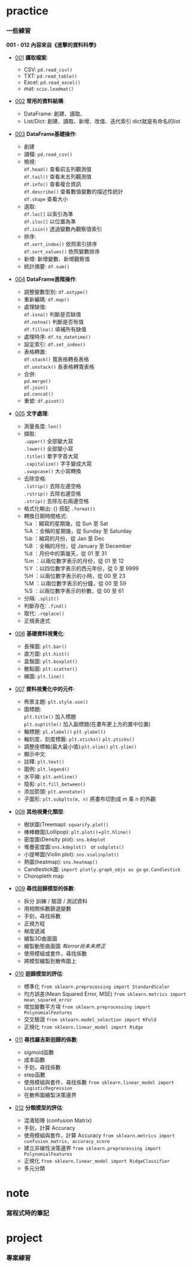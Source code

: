 # practice
### 一些練習
**001 - 012 內容來自《進擊的資料科學》**
* [001](https://github.com/ching0819/my-library/blob/master/practice/practice_001.ipynb) **讀取檔案**: 
    * CSV: `pd.read_csv()`
    * TXT: `pd.read_table()`
    * Excel: `pd.read_excel()`
    * mat: `scio.loadmat()`
    
* [002](https://github.com/ching0819/my-library/blob/master/practice/practice_002.ipynb) **常用的資料結構**: 
    * DataFrame: 創建、讀取、
    * List/Dict: 創建、讀取、新增、改值、迭代索引
      dict就是有命名的list
     
* [003](https://github.com/ching0819/my-library/blob/master/practice/practice_003.ipynb) **DataFrame基礎操作**: 
    * 創建
    * 讀檔: `pd.read_csv()`
    * 檢視:  
    `df.head()` 查看前五列觀測值  
    `df.tail()` 查看末五列觀測值  
    `df.info()` 查看複合資訊  
    `df.describe()` 查看數值變數的描述性統計  
    `df.shape` 查看大小  
    * 選取:   
    `df.loc[]` 以索引為準  
    `df.iloc[]` 以位置為準  
    `df.isin()` 透過變數內觀察值索引  
    * 排序:   
    `df.sort_index()` 依照索引排序  
    `df.sort_values()` 依照變數排序  
    * 新增: 新增變數、新增觀察值
    * 統計摘要: `df.sum()`
    
* [004](https://github.com/ching0819/my-library/blob/master/practice/practice_004.ipynb) **DataFrame進階操作**: 
    * 調整變數型別: `df.astype()`
    * 重新編碼: `df.map()`
    * 處理缺值:   
    `df.isna()` 判斷是否缺值  
    `df.notna()` 判斷是否有值  
    `df.fillna()` 填補所有缺值  
    * 處理時序: `df.to_datetime()`
    * 設定索引: `df.set_index()`
    * 表格轉置:   
    `df.stack()` 寬表格轉長表格  
    `df.unstack()` 長表格轉寬表格  
    * 合併:   
    `pd.merge()`   
    `df.join()`   
    `pd.concat()`  
    * 重塑: `df.pivot()`
* [005](https://github.com/ching0819/my-library/blob/master/practice/practice_005.ipynb) **文字處理**: 
    * 測量長度: `len()`
    * 擷取:   
    `.upper()` 全部變大寫  
    `.lower()` 全部變小寫  
    `.title()` 單字字首大寫  
    `.capitalize()` 字手變成大寫  
    `.swapcase()` 大小寫轉換  
    * 去除空格:   
    `.lstrip()` 去除左邊空格  
    `.rstrip()` 去除右邊空格  
    `.strip()` 去除左右兩邊空格  
    * 格式化輸出: {} 搭配 `.format()`
    * 轉換日期時間格式:   
    %a ：縮寫的星期幾，從 Sun 至 Sat  
    %A ：全稱的星期幾，從 Sunday 至 Saturday  
    %b ：縮寫的月份，從 Jan 至 Dec  
    %B ：全稱的月份，從 January 至 December  
    %d ：月份中的第幾天，從 01 至 31  
    %m ：以兩位數字表示的月份，從 01 至 12  
    %Y ：以四位數字表示的西元年份，從 0 至 9999  
    %H ：以兩位數字表示的小時，從 00 至 23  
    %M ：以兩位數字表示的分鐘，從 00 至 59  
    %S ：以兩位數字表示的秒數，從 00 至 61  
    * 分隔: `.split()`
    * 判斷存在: `.find()`
    * 取代: `.replace()`
    * 正規表達式
* [006](https://github.com/ching0819/my-library/blob/master/practice/practice_006.ipynb) **基礎資料視覺化**: 
    * 長條圖: `plt.bar()`
    * 直方圖: `plt.hist()`
    * 盒鬚圖: `plt.boxplot()`
    * 散點圖: `plt.scatter()`
    * 線圖: `plt.line()`
* [007](https://github.com/ching0819/my-library/blob/master/practice/practice_007.ipynb) **資料視覺化中的元件**: 
    * 佈景主題: `plt.style.use()`
    * 圖標題:   
    `plt.title()` 加入標題  
    `plt.suptitle()` 加入副標題(在畫布更上方的置中位置)  
    * 軸標題: `pl.xlabel()` `plt.ylabel()`
    * 軸刻度、刻度標籤: `plt.xticks()` `plt.yticks()`
    * 調整座標軸(最大最小值):`plt.xlim()` `plt.ylim()` 
    * 顯示中文:
    * 註釋: `plt.text()`
    * 圖例: `plt.legend()`
    * 水平線: `plt.axhline()`
    * 陰影: `plt.fill_between()`
    * 添加箭頭: `plt.annotate()`
    * 子圖形: `plt.subplts(m, n)` 將畫布切割成 m 乘 n 的外觀
* [008](https://github.com/ching0819/my-library/blob/master/practice/practice_008.ipynb) **其他視覺化類型**: 
    * 樹狀圖(Treemap): `squarify.plot()`
    * 棒棒糖圖(Lollipop): `plt.plot()`+`plt.hline()`
    * 密度圖(Density plot): `sns.kdeplot` 
    * 堆疊密度圖:`sns.kdeplot() ` or `subplots()`
    * 小提琴圖(Violin plot): `sns.violinplot() `
    * 熱圖(heatmap): `sns.heatmap()`
    * Candlestick圖: `import plotly.graph_objs as go` `go.Candlestick`
    * Choropleth map

* [009](https://github.com/ching0819/my-library/blob/master/practice/practice_009.ipynb) **尋找迴歸模型的係數**: 
    * 拆分 訓練 / 驗證 / 測試資料
    * 用相關係數篩選變數
    * 手刻，尋找係數
    * 正規方程
    * 梯度遞減
    * 繪製3D曲面圖
    * 繪製動態曲面圖 *有error尚未未修正*
    * 使用模組或套件，尋找係數
    * 將模型繪製到散佈圖上


* [010](https://github.com/ching0819/my-library/blob/master/practice/practice_010.ipynb) **迴歸模型的評估**: 
    * 標準化 `from sklearn.preprocessing import StandardScaler`
    * 均方誤差(Mean Squared Error, MSE) `from sklearn.metrics import mean_squared_error`
    * 增加變數平方項 `from sklearn.preprocessing import PolynomialFeatures`
    * 交叉驗證 `from sklearn.model_selection import KFold`
    * 正規化 `from sklearn.linear_model import Ridge`

* [011](https://github.com/ching0819/my-library/blob/master/practice/practice_011.ipynb) **尋找羅吉斯迴歸的係數**: 
    * sigmoid函數
    * 成本函數
    * 手刻，尋找係數
    * step函數
    * 使用模組與套件，尋找係數 `from sklearn.linear_model import LogisticRegression`
    * 在散佈圖繪製決策邊界

* [012](https://github.com/ching0819/my-library/blob/master/practice/practice_012.ipynb) **分類模型的評估**: 
    * 混淆矩陣 (confusion Matrix)
    * 手刻，計算 Accuracy
    * 使用模組與套件，計算 Accuracy `from sklearn.metrics import confusion_matrix, accuracy_score`
    * 建立非線性決策邊界 `from sklearn.preprocessing import PolynomialFeatures`
    * 正規化 `from sklearn.linear_model import RidgeClassifier`
    * 多元分類

# note
### 寫程式時的筆記




# project
### 專案練習